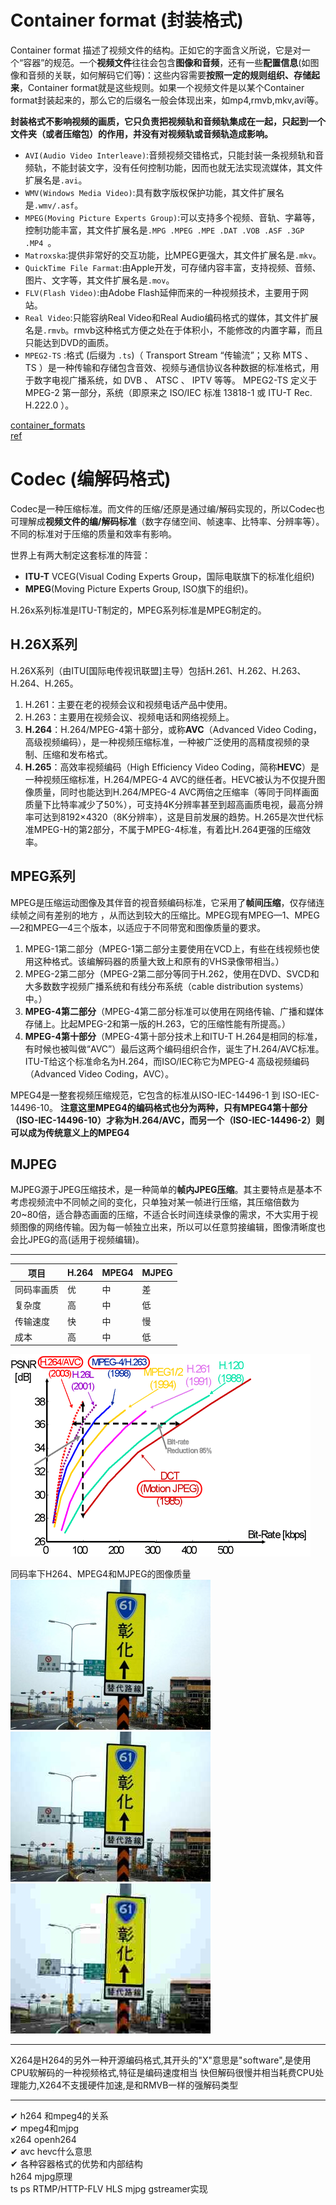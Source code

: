 
# Container format (封装格式)
Container format 描述了视频文件的结构。正如它的字面含义所说，它是对一个“容器”的规范。一个**视频文件**往往会包含**图像和音频**，还有一些**配置信息**(如图像和音频的关联，如何解码它们等)：这些内容需要**按照一定的规则组织、存储起来**，Container format就是这些规则。如果一个视频文件是以某个Container format封装起来的，那么它的后缀名一般会体现出来，如mp4,rmvb,mkv,avi等。 

**封装格式不影响视频的画质，它只负责把视频轨和音频轨集成在一起，只起到一个文件夹（或者压缩包）的作用，并没有对视频轨或音频轨造成影响。**  

* `AVI(Audio Video Interleave)`:音频视频交错格式，只能封装一条视频轨和音频轨，不能封装文字，没有任何控制功能，因而也就无法实现流媒体，其文件扩展名是`.avi`。
* `WMV(Windows Media Video)`:具有数字版权保护功能，其文件扩展名是`.wmv/.asf`。
* `MPEG(Moving Picture Experts Group)`:可以支持多个视频、音轨、字幕等，控制功能丰富，其文件扩展名是`.MPG .MPEG .MPE .DAT .VOB .ASF .3GP .MP4 `。
* `Matroxska`:提供非常好的交互功能，比MPEG更强大，其文件扩展名是`.mkv`。
* `QuickTime File Farmat`:由Apple开发，可存储内容丰富，支持视频、音频、图片、文字等，其文件扩展名是`.mov`。
* `FLV(Flash Video)`:由Adobe Flash延伸而来的一种视频技术，主要用于网站。
* `Real Video`:只能容纳Real Video和Real Audio编码格式的媒体，其文件扩展名是`.rmvb`。rmvb这种格式方便之处在于体积小，不能修改的内置字幕，而且只能达到DVD的画质。  
* `MPEG2-TS` :格式 (后缀为 `.ts`)（ Transport Stream “传输流”；又称 MTS 、 TS ）是一种传输和存储包含音效、视频与通信协议各种数据的标准格式，用于数字电视广播系统，如 DVB 、 ATSC 、 IPTV 等等。 MPEG2-TS 定义于 MPEG-2 第一部分，系统（即原来之 ISO/IEC 标准 13818-1 或 ITU-T Rec. H.222.0 ）。  


[container_formats](https://en.wikipedia.org/wiki/Comparison_of_video_container_formats)  
[ref](https://www.v2ex.com/t/303205)  


# Codec (编解码格式)
Codec是一种压缩标准。而文件的压缩/还原是通过编/解码实现的，所以Codec也可理解成**视频文件的编/解码标准**（数字存储空间、帧速率、比特率、分辨率等）。不同的标准对于压缩的质量和效率有影响。 

世界上有两大制定这套标准的阵营：  
* **ITU-T** VCEG(Visual Coding Experts Group，国际电联旗下的标准化组织)   
* **MPEG**(Moving Picture Experts Group, ISO旗下的组织)。 

H.26x系列标准是ITU-T制定的，MPEG系列标准是MPEG制定的。 


## H.26X系列
H.26X系列（由ITU[国际电传视讯联盟]主导）包括H.261、H.262、H.263、H.264、H.265。  

1) H.261：主要在老的视频会议和视频电话产品中使用。
2) H.263：主要用在视频会议、视频电话和网络视频上。
3) **H.264**：H.264/MPEG-4第十部分，或称**AVC**（Advanced Video Coding，高级视频编码），是一种视频压缩标准，一种被广泛使用的高精度视频的录制、压缩和发布格式。
4) **H.265**：高效率视频编码（High Efficiency Video Coding，简称**HEVC**）是一种视频压缩标准，H.264/MPEG-4 AVC的继任者。HEVC被认为不仅提升图像质量，同时也能达到H.264/MPEG-4 AVC两倍之压缩率（等同于同样画面质量下比特率减少了50%），可支持4K分辨率甚至到超高画质电视，最高分辨率可达到8192×4320（8K分辨率），这是目前发展的趋势。H.265是次世代标准MPEG-H的第2部分，不属于MPEG-4标准，有着比H.264更强的压缩效率。


## MPEG系列
MPEG是压缩运动图像及其伴音的视音频编码标准，它采用了**帧间压缩**，仅存储连续帧之间有差别的地方 ，从而达到较大的压缩比。MPEG现有MPEG—1、MPEG—2和MPEG—4三个版本，以适应于不同带宽和图像质量的要求。

1) MPEG-1第二部分（MPEG-1第二部分主要使用在VCD上，有些在线视频也使用这种格式。该编解码器的质量大致上和原有的VHS录像带相当。）
1) MPEG-2第二部分（MPEG-2第二部分等同于H.262，使用在DVD、SVCD和大多数数字视频广播系统和有线分布系统（cable distribution systems）中。）
1) **MPEG-4第二部分**（MPEG-4第二部分标准可以使用在网络传输、广播和媒体存储上。比起MPEG-2和第一版的H.263，它的压缩性能有所提高。）
1) **MPEG-4第十部分**（MPEG-4第十部分技术上和ITU-T H.264是相同的标准，有时候也被叫做“AVC”）最后这两个编码组织合作，诞生了H.264/AVC标准。ITU-T给这个标准命名为H.264，而ISO/IEC称它为MPEG-4 高级视频编码（Advanced Video Coding，AVC）。

MPEG4是一整套视频压缩规范，它包含的标准从ISO-IEC-14496-1 到 ISO-IEC-14496-10。
**注意这里MPEG4的编码格式也分为两种，只有MPEG4第十部分（ISO-IEC-14496-10）才称为H.264/AVC，而另一个（ISO-IEC-14496-2）则可以成为传统意义上的MPEG4**  

## MJPEG
MJPEG源于JPEG压缩技术，是一种简单的**帧内JPEG压缩**。其主要特点是基本不考虑视频流中不同帧之间的变化，只单独对某一帧进行压缩，其压缩倍数为20~80倍，适合静态画面的压缩，不适合长时间连续录像的需求，不大实用于视频图像的网络传输。因为每一帧独立出来，所以可以任意剪接编辑，图像清晰度也会比JPEG的高(适用于视频编辑)。  


---

| 项目       | H.264 | MPEG4 | MJPEG |
| ---------- | ----- | ----- | ----- |
| 同码率画质 | 优    | 中    | 差    |
| 复杂度     | 高    | 中    | 低    |
| 传输速度   | 快    | 中    | 慢    |
| 成本       | 高    | 中    | 低    |

![h264compare](./img/H264Compare.gif)  

同码率下H264、MPEG4和MJPEG的图像质量  
![h26401](./img/h26401.jpg)  
![h26402](./img/h26402.jpg)  
![h26403](./img/h26403.jpg)  

---

X264是H264的另外一种开源编码格式,其开头的"X"意思是"software",是使用CPU软解码的一种视频格式,特征是编码速度相当 快但解码很慢并相当耗费CPU处理能力,X264不支援硬件加速,是和RMVB一样的强解码类型

---
✔ h264 和mpeg4的关系  
✔ mpeg4和mjpg  
x264 openh264  
✔ avc hevc什么意思  
✔ 各种容器格式的优势和内部结构  
h264 mjpg原理  
ts ps
RTMP/HTTP-FLV  HLS
mjpg gstreamer实现  